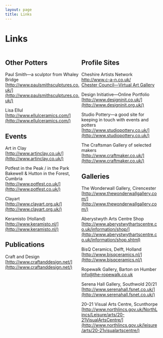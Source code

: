 ```yaml
---
layout: page
title: Links
---
```


# Links

<div markdown="1" style="width: 49%; float: left;">

## Other Potters

Paul Smith—a sculptor from Whaley Bridge  
[http://www.paulsmithsculptures.co.uk/](http://www.paulsmithsculptures.co.uk/)

Lisa Ellul  
[http://www.ellulceramics.com/](http://www.ellulceramics.com/)

## Events

Art in Clay  
[http://www.artinclay.co.uk/](http://www.artinclay.co.uk/)

Potfest in the Peak / in the Park  
Bakewell & Hutton in the Forest, Cumbria  
[http://www.potfest.co.uk/](http://www.potfest.co.uk/)

Clayart  
[http://www.clayart.org.uk/](http://www.clayart.org.uk/)

Keramisto (Holland)  
[http://www.keramisto.nl/](http://www.keramisto.nl/)

## Publications

Craft and Design  
[http://www.craftanddesign.net/](http://www.craftanddesign.net/)

</div>
<div markdown="1" style="width: 49%; float: left;">

## Profile Sites

Cheshire Artists Network  
[http://www.c-a-n.co.uk/  
](http://www.c-a-n.co.uk/)[Chester Council—Virtual Art Gallery](http://www.chester.gov.uk/tourism_and_leisure/arts_and_entertainment/virtual_art_gallery.aspx)

Design Initiative—Online Portfolio  
[http://www.designinit.co.uk/](http://www.designinit.org.uk/)

Studio Pottery—a good site for keeping in touch with events and potters  
[http://www.studiopottery.co.uk/](http://www.studiopottery.co.uk/)

The Craftsman Gallery of selected makers  
[http://www.craftmaker.co.uk/](http://www.craftmaker.co.uk/)

## Galleries

The Wonderwall Gallery, Cirencester  
[http://www.thewonderwallgallery.com/](http://www.thewonderwallgallery.com/)

Aberystwyth Arts Centre Shop  
[http://www.aberystwythartscentre.co.uk/information/shop/](http://www.aberystwythartscentre.co.uk/information/shop.shtml)

BisQ Ceramics, Delft, Holland  
[http://www.bisqceramics.nl/](http://www.bisqceramics.nl/)

Ropewalk Gallery, Barton on Humber  
[info@the-ropewalk.co.uk](mailto:info@the-ropewalk.co.uk/)

Serena Hall Gallery, Southwold 20/21  
[http://www.serenahall.fsnet.co.uk/](http://www.serenahall.fsnet.co.uk/)

20–21 Visual Arts Centre, Scunthorpe  
[http://www.northlincs.gov.uk/NorthLincs/Leisure/arts/20-21VisualArtsCentre/](http://www.northlincs.gov.uk/leisure/arts/20-21visualartscentre/)

</div>
<div class="clear">&nbsp;</div>